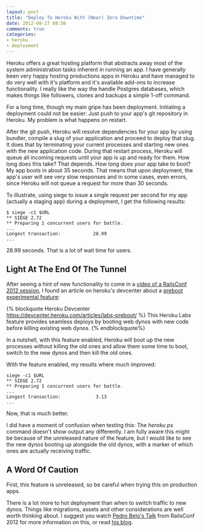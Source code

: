 ```yaml
---
layout: post
title: "Deploy To Heroku With (Near) Zero Downtime"
date: 2012-08-27 08:56
comments: true
categories: 
- heroku
- deployment
---
```


Heroku offers a great hosting platform that abstracts away most of the system administration tasks inherent in
running an app. I have generally been very happy hosting productions apps in Heroku and have managed to do very well 
with it's platform and it's available add-ons to increase functionality. I really like the way the handle Postgres databases, which makes things like followers, clones and backups a simple 1-off command. 

For a long time, though my main gripe has been deployment. Initiating a deployment could not be easier: Just push to your app's git repository in Heroku. My problem is what happens on restart.

<!-- more -->

After the git push, Heroku will resolve dependencies for your app by using bundler, compile a slug of your application and proceed to deploy that slug. It does that by terminating your current processes and starting new ones with the new application code. During that restart process, Heroku will queue all incoming requests until your app is up and ready for them. How long does this take? That depends. How long does your app take to boot? My app boots in about 35 seconds. That means that upon deployment, the app's user will see very slow responses and in some cases, even errors, since Heroku will not queue a request for more than 30 seconds.

To illustrate, using siege to issue a single request per second for my app (actually a staging app) during a deployment, I get the following results:

```
$ siege -c1 $URL
** SIEGE 2.72
** Preparing 1 concurrent users for battle.
...
Longest transaction:            28.99
...
```
28.99 seconds. That is a lot of wait time for users. 

## Light At The End Of The Tunnel

After seeing a hint of new functionality to come in a [video of a RailsConf 2012 session][1], I found an article on heroku's devcenter about a [preboot experimental feature][2]:

{% blockquote Heroku Devcenter https://devcenter.heroku.com/articles/labs-preboot/ %}
This Heroku Labs feature provides seamless deploys by booting web dynos with new code before killing existing web dynos.
{% endblockquote%}

In a nutshell, with this feature enabled, Heroku will boot up the new processes without killing the old ones and allow them some time to boot, switch to the new dynos and then kill the old ones.

With the feature enabled, my results where much improved:

```
siege -c1 $URL
** SIEGE 2.72
** Preparing 1 concurrent users for battle.
...
Longest transaction:             3.13
...
```

Now, that is much better. 

I did have a moment of confusion when testing this: The _heroku ps_ command doesn't show output any differently. I am fully aware this might be because of the unreleased nature of the feature, but I would like to see the new dynos booting up alongside the old dynos, with a marker of which ones are actually receiving traffic.

## A Word Of Caution

First, this feature is unreleased, so be careful when trying this on production apps.

There is a lot more to hot deployment than when to switch traffic to new dynos. Things like migrations, assets and other considerations are well worth thinking about. I suggest you watch [Pedro Belo's Talk][1] from RailsConf 2012 for more information on this, or read [his blog][3].

[1]: http://confreaks.com/videos/896-railsconf2012-zero-downtime-deploys-for-rails-apps
[2]: https://devcenter.heroku.com/articles/labs-preboot/
[3]: https://pedro.herokuapp.com/past/2012/4/24/zero_downtime_deploys_for_rails_apps_slides/